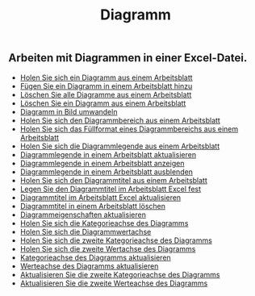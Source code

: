 ﻿---
title: Diagramm
second_title: Aspose.Cells Cloud Documen
type: docs
url: /de/charts/
aliases: [/working-with-charts/]
keywords: REST API, spreadsheets, excel, chart
description: "Cells.Cloud API für Excel funktionieren: Diagramme funktionieren"
weight: 100
---
## Arbeiten mit Diagrammen in einer Excel-Datei.

- [Holen Sie sich ein Diagramm aus einem Arbeitsblatt](/cells/de/get-chart-from-a-worksheet/)
- [Fügen Sie ein Diagramm in einem Arbeitsblatt hinzu](/cells/de/add-a-chart-in-a-worksheet/)
- [Löschen Sie alle Diagramme aus einem Arbeitsblatt](/cells/de/delete-all-charts-from-a-worksheet/)
- [Löschen Sie ein Diagramm aus einem Arbeitsblatt](/cells/de/delete-a-chart-from-a-worksheet/)
- [Diagramm in Bild umwandeln](/cells/de/convert-chart-to-image/)
- [Holen Sie sich den Diagrammbereich aus einem Arbeitsblatt](/cells/de/get-chart-area-from-a-worksheet/)
- [Holen Sie sich das Füllformat eines Diagrammbereichs aus einem Arbeitsblatt](/cells/de/get-fill-format-of-a-chart-area-from-a-worksheet/)
- [Holen Sie sich die Diagrammlegende aus einem Arbeitsblatt](/cells/de/get-chart-legend-from-a-worksheet/)
- [Diagrammlegende in einem Arbeitsblatt aktualisieren](/cells/de/update-chart-legend-in-a-worksheet/)
- [Diagrammlegende in einem Arbeitsblatt anzeigen](/cells/de/show-chart-legend-in-a-worksheet/)
- [Diagrammlegende in einem Arbeitsblatt ausblenden](/cells/de/hide-chart-legend-in-a-worksheet/)
- [Holen Sie sich den Diagrammtitel aus einem Arbeitsblatt](/cells/de/get-chart-title-from-a-worksheet/)
- [Legen Sie den Diagrammtitel im Arbeitsblatt Excel fest](/cells/de/set-chart-title-in-excel-worksheet/)
- [Diagrammtitel im Arbeitsblatt Excel aktualisieren](/cells/de/update-chart-title-in-excel-worksheet/)
- [Diagrammtitel in einem Arbeitsblatt löschen](/cells/de/delete-chart-title-in-a-worksheet/)
- [Diagrammeigenschaften aktualisieren](/cells/de/charts/propreties/update/)
- [Holen Sie sich die Kategorieachse des Diagramms](/cells/de/charts/category-axis/get/)
- [Holen Sie sich die Diagrammwertachse](/cells/de/charts/value-axis/get/)
- [Holen Sie sich die zweite Kategorieachse des Diagramms](/cells/de/charts/second-category-axis/get/)
- [Holen Sie sich die zweite Wertachse des Diagramms](/cells/de/charts/second-value-axis/get/)
- [Kategorieachse des Diagramms aktualisieren](/cells/de/charts/category-axis/update/)
- [Werteachse des Diagramms aktualisieren](/cells/de/charts/value-axis/update/)
- [Aktualisieren Sie die zweite Kategorieachse des Diagramms](/cells/de/charts/second-category-axis/update/)
- [Aktualisieren Sie die zweite Werteachse des Diagramms](/cells/de/charts/second-value-axis/update/)
